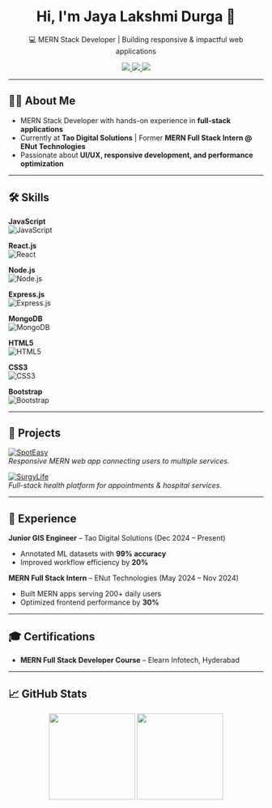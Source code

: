 <div align="center">
  <h1>Hi, I'm Jaya Lakshmi Durga 👋</h1>
  <p>💻 MERN Stack Developer | Building responsive & impactful web applications</p>

  <a href="mailto:kodeboinajayalakshmidurga@gmail.com">
    <img src="https://img.shields.io/badge/Gmail-red?style=for-the-badge&logo=gmail&logoColor=white" />
  </a>
  <a href="https://www.linkedin.com/in/jaya-lakshmi-durga-kodeboina-91587317a/">
    <img src="https://img.shields.io/badge/LinkedIn-blue?style=for-the-badge&logo=linkedin&logoColor=white" />
  </a>
  <a href="https://github.com/lakshmi-321">
    <img src="https://img.shields.io/badge/GitHub-black?style=for-the-badge&logo=github&logoColor=white" />
  </a>
</div>

---

## 👩‍💻 About Me
- MERN Stack Developer with hands-on experience in **full-stack applications**  
- Currently at **Tao Digital Solutions** | Former **MERN Full Stack Intern @ ENut Technologies**  
- Passionate about **UI/UX, responsive development, and performance optimization**  

---

## 🛠 Skills

**JavaScript**  
![JavaScript](https://img.shields.io/badge/JavaScript-90%25-yellow?style=for-the-badge&logo=javascript&logoColor=black)  

**React.js**  
![React](https://img.shields.io/badge/React-85%25-blue?style=for-the-badge&logo=react&logoColor=white)  

**Node.js**  
![Node.js](https://img.shields.io/badge/Node.js-80%25-green?style=for-the-badge&logo=node-dot-js&logoColor=white)  

**Express.js**  
![Express.js](https://img.shields.io/badge/Express-80%25-black?style=for-the-badge&logo=express&logoColor=white)  

**MongoDB**  
![MongoDB](https://img.shields.io/badge/MongoDB-75%25-brightgreen?style=for-the-badge&logo=mongodb&logoColor=white)  

**HTML5**  
![HTML5](https://img.shields.io/badge/HTML5-90%25-orange?style=for-the-badge&logo=html5&logoColor=white)  

**CSS3**  
![CSS3](https://img.shields.io/badge/CSS3-85%25-blue?style=for-the-badge&logo=css3&logoColor=white)  

**Bootstrap**  
![Bootstrap](https://img.shields.io/badge/Bootstrap-80%25-purple?style=for-the-badge&logo=bootstrap&logoColor=white)  

---

## 🚀 Projects

[![SpotEasy](https://img.shields.io/badge/SpotEasy-MERN_App-blue?style=for-the-badge&logo=react)](https://spoteasy.netlify.app)  
*Responsive MERN web app connecting users to multiple services.*  

[![SurgyLife](https://img.shields.io/badge/SurgyLife-HealthTech-green?style=for-the-badge&logo=node.js)](https://www.surgylife.com)  
*Full-stack health platform for appointments & hospital services.*  

---

## 💼 Experience

**Junior GIS Engineer** – Tao Digital Solutions (Dec 2024 – Present)  
- Annotated ML datasets with **99% accuracy**  
- Improved workflow efficiency by **20%**  

**MERN Full Stack Intern** – ENut Technologies (May 2024 – Nov 2024)  
- Built MERN apps serving 200+ daily users  
- Optimized frontend performance by **30%**  

---

## 🎓 Certifications
- **MERN Full Stack Developer Course** – Elearn Infotech, Hyderabad  

---

## 📈 GitHub Stats

<div align="center">
  <img height="170px" src="https://github-readme-stats.vercel.app/api?username=lakshmi-321&show_icons=true&theme=github_dark" />
  <img height="170px" src="https://github-readme-stats.vercel.app/api/top-langs/?username=lakshmi-321&layout=compact&theme=github_dark" />
</div>
